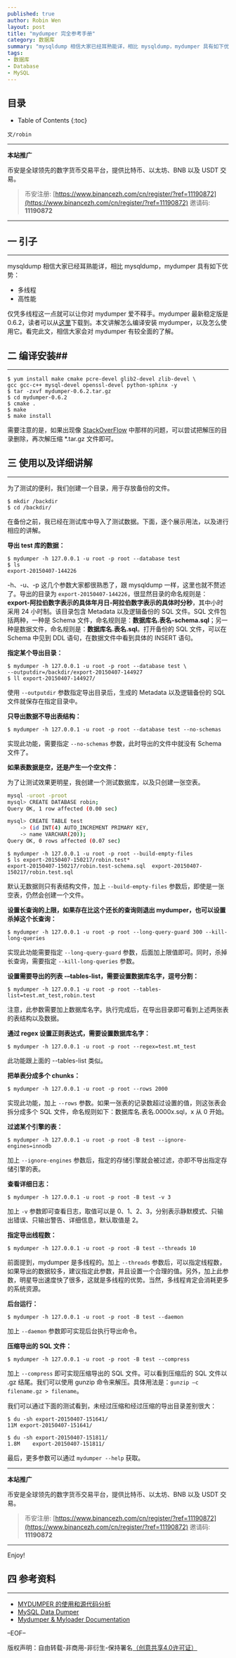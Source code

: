 ```yaml
---
published: true
author: Robin Wen
layout: post
title: "mydumper 完全参考手册"
category: 数据库
summary: "mysqldump 相信大家已经耳熟能详，相比 mysqldump，mydumper 具有如下优势：多线程、高性能。仅凭多线程这一点就可以让你对 mydumper 爱不释手。mydumper 最新稳定版是 0.6.2，读者可以从 Launchpad 下载到。本文讲解怎么编译安装 mydumper，以及怎么使用它。看完此文，相信大家会对 mydumper 有较全面的了解。"
tags: 
- 数据库
- Database
- MySQL
---
```


## 目录 ##

* Table of Contents
{:toc}

`文/robin`

***

**本站推广**

币安是全球领先的数字货币交易平台，提供比特币、以太坊、BNB 以及 USDT 交易。

> 币安注册: [https://www.binancezh.com/cn/register/?ref=11190872](https://www.binancezh.com/cn/register/?ref=11190872)
> 邀请码: **11190872**

***

## 一 引子 ##
***

mysqldump 相信大家已经耳熟能详，相比 mysqldump，mydumper 具有如下优势：

* 多线程
* 高性能

仅凭多线程这一点就可以让你对 mydumper 爱不释手。mydumper 最新稳定版是 0.6.2，读者可以从[这里](https://launchpad.net/mydumper)下载到。本文讲解怎么编译安装 mydumper，以及怎么使用它。看完此文，相信大家会对 mydumper 有较全面的了解。

## 二 编译安装##
***

    $ yum install make cmake pcre-devel glib2-devel zlib-devel \
    gcc gcc-c++ mysql-devel openssl-devel python-sphinx -y
    $ tar -zxvf mydumper-0.6.2.tar.gz
    $ cd mydumper-0.6.2
    $ cmake .
    $ make
    $ make install

需要注意的是，如果出现像 [StackOverFlow](http://stackoverflow.com/questions/28712175/cmake-is-not-possible-to-find-mysql-libraries-when-i-setup-mydumper/29485330#29485330) 中那样的问题，可以尝试把解压的目录删除，再次解压缩 *.tar.gz 文件即可。

## 三 使用以及详细讲解 ##
***

为了测试的便利，我们创建一个目录，用于存放备份的文件。

    $ mkdir /backdir
    $ cd /backdir/

在备份之前，我已经在测试库中导入了测试数据。下面，逐个展示用法，以及进行相应的讲解。

**导出 test 库的数据：**

    $ mydumper -h 127.0.0.1 -u root -p root --database test
    $ ls
    export-20150407-144226

-h、-u、-p 这几个参数大家都很熟悉了，跟 mysqldump 一样，这里也就不赘述了。导出的目录为 `export-20150407-144226`，很显然目录的命名规则是：**export-阿拉伯数字表示的具体年月日-阿拉伯数字表示的具体时分秒**，其中小时采用 24 小时制。该目录包含 Metadata 以及逻辑备份的 SQL 文件。SQL 文件包括两种，一种是 Schema 文件，命名规则是：**数据库名.表名-schema.sql**；另一种是数据文件，命名规则是：**数据库名.表名.sql**。打开备份的 SQL 文件，可以在 Schema 中见到 DDL 语句，在数据文件中看到具体的 INSERT 语句。

**指定某个导出目录：**

    $ mydumper -h 127.0.0.1 -u root -p root --database test \
    --outputdir=/backdir/export-20150407-144927
    $ ll export-20150407-144927/

使用 `--outputdir` 参数指定导出目录后，生成的 Metadata 以及逻辑备份的 SQL 文件就保存在指定目录中。

**只导出数据不导出表结构：**

    $ mydumper -h 127.0.0.1 -u root -p root --database test --no-schemas

实现此功能，需要指定 `--no-schemas` 参数，此时导出的文件中就没有 Schema 文件了。

**如果表数据是空，还是产生一个空文件：**

为了让测试效果更明星，我创建一个测试数据库，以及只创建一张空表。

``` bash
mysql -uroot -proot
mysql> CREATE DATABASE robin;
Query OK, 1 row affected (0.00 sec)

mysql> CREATE TABLE test
    -> (id INT(4) AUTO_INCREMENT PRIMARY KEY,
    -> name VARCHAR(20));
Query OK, 0 rows affected (0.07 sec)
```

    $ mydumper -h 127.0.0.1 -u root -p root --build-empty-files
    $ ls export-20150407-150217/robin.test*
    export-20150407-150217/robin.test-schema.sql  export-20150407-150217/robin.test.sql

默认无数据则只有表结构文件，加上 `--build-empty-files` 参数后，即使是一张空表，仍然会创建一个文件。

**设置长查询的上限，如果存在比这个还长的查询则退出 mydumper，也可以设置杀掉这个长查询：**

    $ mydumper -h 127.0.0.1 -u root -p root --long-query-guard 300 --kill-long-queries

实现此功能需要指定 `--long-query-guard` 参数，后面加上限值即可。同时，杀掉长查询，需要指定 `--kill-long-queries` 参数。

**设置需要导出的列表 -–tables-list，需要设置数据库名字，逗号分割：**

    $ mydumper -h 127.0.0.1 -u root -p root --tables-list=test.mt_test,robin.test

注意，此参数需要加上数据库名字。执行完成后，在导出目录即可看到上述两张表的表结构以及数据。

**通过 regex 设置正则表达式，需要设置数据库名字：**

    $ mydumper -h 127.0.0.1 -u root -p root --regex=test.mt_test

此功能跟上面的 --tables-list 类似。

**把单表分成多个 chunks：**

    $ mydumper -h 127.0.0.1 -u root -p root --rows 2000

实现此功能，加上 `--rows` 参数。如果一张表的记录数超过设置的值，则这张表会拆分成多个 SQL 文件，命名规则如下：数据库名.表名.0000x.sql，x 从 0 开始。

**过滤某个引擎的表：**

    $ mydumper -h 127.0.0.1 -u root -p root -B test --ignore-engines=innodb

加上 `--ignore-engines` 参数后，指定的存储引擎就会被过滤，亦即不导出指定存储引擎的表。

**查看详细日志：**

    $ mydumper -h 127.0.0.1 -u root -p root -B test -v 3

加上 `-v` 参数即可查看日志，取值可以是 0、1、2、3，分别表示静默模式、只输出错误、只输出警告、详细信息，默认取值是 2。

**指定导出线程数：**

    $ mydumper -h 127.0.0.1 -u root -p root -B test --threads 10

前面提到，mydumper 是多线程的。加上 `--threads` 参数后，可以指定线程数，如果导出的数据较多，建议指定此参数，并且设置一个合理的值。另外，加上此参数，明星导出速度快了很多，这就是多线程的优势。当然，多线程肯定会消耗更多的系统资源。

**后台运行：**

    $ mydumper -h 127.0.0.1 -u root -p root -B test --daemon

加上 `--daemon` 参数即可实现后台执行导出命令。

**压缩导出的 SQL 文件：**

    $ mydumper -h 127.0.0.1 -u root -p root -B test --compress

加上 `--compress` 即可实现压缩导出的 SQL 文件。可以看到压缩后的 SQL 文件以 .gz 结尾。我们可以使用 gunzip 命令来解压。具体用法是：`gunzip –c filename.gz > filename`。

我们可以通过下面的测试看到，未经过压缩和经过压缩的导出目录差别很大：

    $ du -sh export-20150407-151641/
    11M export-20150407-151641/

    $ du -sh export-20150407-151811/
    1.8M    export-20150407-151811/

最后，更多参数可以通过 `mydumper --help` 获取。

***

**本站推广**

币安是全球领先的数字货币交易平台，提供比特币、以太坊、BNB 以及 USDT 交易。

> 币安注册: [https://www.binancezh.com/cn/register/?ref=11190872](https://www.binancezh.com/cn/register/?ref=11190872)
> 邀请码: **11190872**

***

Enjoy!

## 四 参考资料 ##
***

* [MYDUMPER 的使用和源代码分析](http://www.hoterran.info/mydumper_usage)
* [MySQL Data Dumper](https://launchpad.net/mydumper)
* [Mydumper & Myloader Documentation](http://centminmod.com/mydumper.html)

–EOF–

版权声明：自由转载-非商用-非衍生-保持署名<a href="http://creativecommons.org/licenses/by-nc-nd/4.0/deed.zh" target="_blank">（创意共享4.0许可证）</a>
